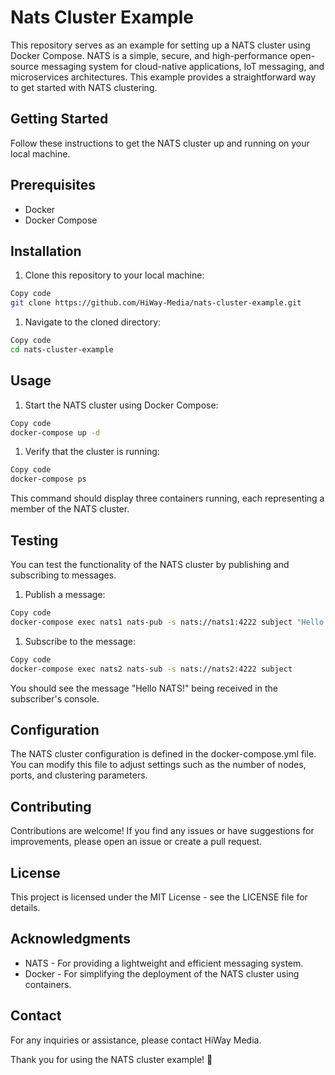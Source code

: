 # Nats Cluster Example

This repository serves as an example for setting up a NATS cluster using Docker Compose. NATS is a simple, secure, and high-performance open-source messaging system for cloud-native applications, IoT messaging, and microservices architectures. This example provides a straightforward way to get started with NATS clustering.

## Getting Started
Follow these instructions to get the NATS cluster up and running on your local machine.

## Prerequisites
- Docker
- Docker Compose
## Installation
1. Clone this repository to your local machine:
```bash
Copy code
git clone https://github.com/HiWay-Media/nats-cluster-example.git
```

1. Navigate to the cloned directory:
```bash
Copy code
cd nats-cluster-example
```
## Usage
1. Start the NATS cluster using Docker Compose:
```bash
Copy code
docker-compose up -d
```
1. Verify that the cluster is running:
```bash
Copy code
docker-compose ps
```
This command should display three containers running, each representing a member of the NATS cluster.

## Testing
You can test the functionality of the NATS cluster by publishing and subscribing to messages.

1. Publish a message:
```bash
Copy code
docker-compose exec nats1 nats-pub -s nats://nats1:4222 subject "Hello NATS!"
```

1. Subscribe to the message:
```bash
Copy code
docker-compose exec nats2 nats-sub -s nats://nats2:4222 subject
```
You should see the message "Hello NATS!" being received in the subscriber's console.

## Configuration
The NATS cluster configuration is defined in the docker-compose.yml file. You can modify this file to adjust settings such as the number of nodes, ports, and clustering parameters.

## Contributing
Contributions are welcome! If you find any issues or have suggestions for improvements, please open an issue or create a pull request.

## License
This project is licensed under the MIT License - see the LICENSE file for details.

## Acknowledgments
- NATS - For providing a lightweight and efficient messaging system.
- Docker - For simplifying the deployment of the NATS cluster using containers.

## Contact
For any inquiries or assistance, please contact HiWay Media.

Thank you for using the NATS cluster example! 🚀
